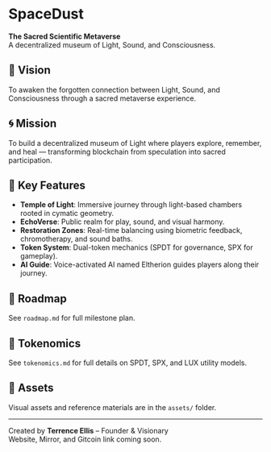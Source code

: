 # SpaceDust

**The Sacred Scientific Metaverse**  
A decentralized museum of Light, Sound, and Consciousness.

## 🌌 Vision

To awaken the forgotten connection between Light, Sound, and Consciousness through a sacred metaverse experience.

## 🌀 Mission

To build a decentralized museum of Light where players explore, remember, and heal — transforming blockchain from speculation into sacred participation.

## 🔮 Key Features

- **Temple of Light**: Immersive journey through light-based chambers rooted in cymatic geometry.
- **EchoVerse**: Public realm for play, sound, and visual harmony.
- **Restoration Zones**: Real-time balancing using biometric feedback, chromotherapy, and sound baths.
- **Token System**: Dual-token mechanics (SPDT for governance, SPX for gameplay).
- **AI Guide**: Voice-activated AI named Eltherion guides players along their journey.

## 📜 Roadmap

See `roadmap.md` for full milestone plan.

## 🧱 Tokenomics

See `tokenomics.md` for full details on SPDT, SPX, and LUX utility models.

## 📁 Assets

Visual assets and reference materials are in the `assets/` folder.

---

Created by **Terrence Ellis** – Founder & Visionary  
Website, Mirror, and Gitcoin link coming soon.
